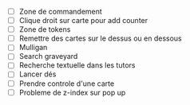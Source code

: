 - [ ] Zone de commandement
- [ ] Clique droit sur carte pour add counter
- [ ] Zone de tokens
- [ ] Remettre des cartes sur le dessus ou en dessous
- [ ] Mulligan
- [ ] Search graveyard
- [ ] Recherche textuelle dans les tutors
- [ ] Lancer dés
- [ ] Prendre controle d'une carte
- [ ] Probleme de z-index sur pop up
